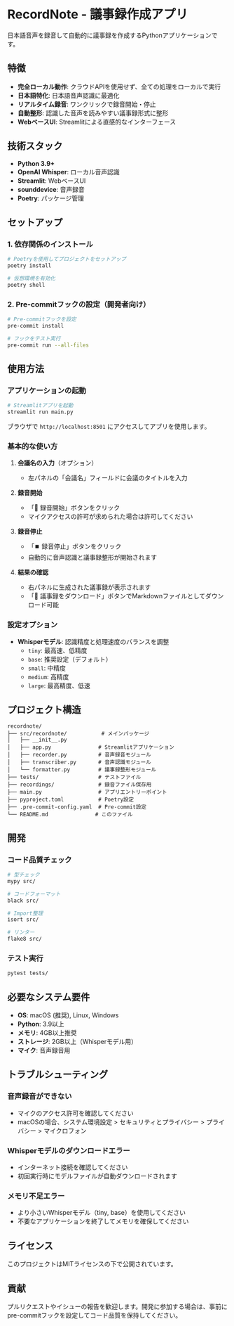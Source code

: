 # RecordNote - 議事録作成アプリ

日本語音声を録音して自動的に議事録を作成するPythonアプリケーションです。

## 特徴

- **完全ローカル動作**: クラウドAPIを使用せず、全ての処理をローカルで実行
- **日本語特化**: 日本語音声認識に最適化
- **リアルタイム録音**: ワンクリックで録音開始・停止
- **自動整形**: 認識した音声を読みやすい議事録形式に整形
- **WebベースUI**: Streamlitによる直感的なインターフェース

## 技術スタック

- **Python 3.9+**
- **OpenAI Whisper**: ローカル音声認識
- **Streamlit**: WebベースUI
- **sounddevice**: 音声録音
- **Poetry**: パッケージ管理

## セットアップ

### 1. 依存関係のインストール

```bash
# Poetryを使用してプロジェクトをセットアップ
poetry install

# 仮想環境を有効化
poetry shell
```

### 2. Pre-commitフックの設定（開発者向け）

```bash
# Pre-commitフックを設定
pre-commit install

# フックをテスト実行
pre-commit run --all-files
```

## 使用方法

### アプリケーションの起動

```bash
# Streamlitアプリを起動
streamlit run main.py
```

ブラウザで `http://localhost:8501` にアクセスしてアプリを使用します。

### 基本的な使い方

1. **会議名の入力**（オプション）
   - 左パネルの「会議名」フィールドに会議のタイトルを入力

2. **録音開始**
   - 「🔴 録音開始」ボタンをクリック
   - マイクアクセスの許可が求められた場合は許可してください

3. **録音停止**
   - 「⏹️ 録音停止」ボタンをクリック
   - 自動的に音声認識と議事録整形が開始されます

4. **結果の確認**
   - 右パネルに生成された議事録が表示されます
   - 「📄 議事録をダウンロード」ボタンでMarkdownファイルとしてダウンロード可能

### 設定オプション

- **Whisperモデル**: 認識精度と処理速度のバランスを調整
  - `tiny`: 最高速、低精度
  - `base`: 推奨設定（デフォルト）
  - `small`: 中精度
  - `medium`: 高精度
  - `large`: 最高精度、低速

## プロジェクト構造

```
recordnote/
├── src/recordnote/           # メインパッケージ
│   ├── __init__.py
│   ├── app.py               # Streamlitアプリケーション
│   ├── recorder.py          # 音声録音モジュール
│   ├── transcriber.py       # 音声認識モジュール
│   └── formatter.py         # 議事録整形モジュール
├── tests/                   # テストファイル
├── recordings/              # 録音ファイル保存用
├── main.py                  # アプリエントリーポイント
├── pyproject.toml           # Poetry設定
├── .pre-commit-config.yaml  # Pre-commit設定
└── README.md               # このファイル
```

## 開発

### コード品質チェック

```bash
# 型チェック
mypy src/

# コードフォーマット
black src/

# Import整理
isort src/

# リンター
flake8 src/
```

### テスト実行

```bash
pytest tests/
```

## 必要なシステム要件

- **OS**: macOS (推奨), Linux, Windows
- **Python**: 3.9以上
- **メモリ**: 4GB以上推奨
- **ストレージ**: 2GB以上（Whisperモデル用）
- **マイク**: 音声録音用

## トラブルシューティング

### 音声録音ができない

- マイクのアクセス許可を確認してください
- macOSの場合、システム環境設定 > セキュリティとプライバシー > プライバシー > マイクロフォン

### Whisperモデルのダウンロードエラー

- インターネット接続を確認してください
- 初回実行時にモデルファイルが自動ダウンロードされます

### メモリ不足エラー

- より小さいWhisperモデル（tiny, base）を使用してください
- 不要なアプリケーションを終了してメモリを確保してください

## ライセンス

このプロジェクトはMITライセンスの下で公開されています。

## 貢献

プルリクエストやイシューの報告を歓迎します。開発に参加する場合は、事前にpre-commitフックを設定してコード品質を保持してください。